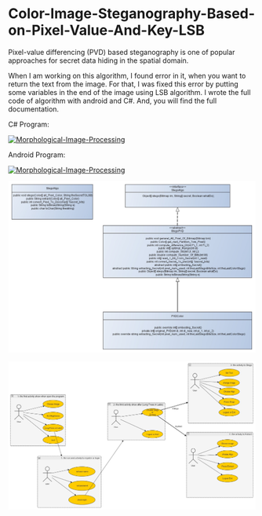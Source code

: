 # Color-Image-Steganography-Based-on-Pixel-Value-And-Key-LSB
Pixel-value differencing (PVD) based steganography is one of popular approaches for secret data hiding in the spatial domain. 

When I am working on this algorithm, I found error in it, when you want to return the text from the image.
For that, I was fixed this error by putting some variables in the end of the image using LSB algorithm.
I wrote the full code of algorithm with android and C#. And, you will find the full documentation.

C# Program:

[![Morphological-Image-Processing](https://i.ytimg.com/vi/tn0enmJXnus/2.jpg?time=1444341906165)](https://youtu.be/tn0enmJXnus)

Android Program:

[![Morphological-Image-Processing](https://i.ytimg.com/vi/lfPj6lY7oRU/2.jpg?time=1444341933488)](https://youtu.be/lfPj6lY7oRU)


![alt tag](https://raw.githubusercontent.com/Tamem-Maaz/Color-Image-Steganography-Based-on-Pixel-Value-And-Key-LSB/master/The%20Last%20One.jpg)

![alt tag](https://raw.githubusercontent.com/Tamem-Maaz/Color-Image-Steganography-Based-on-Pixel-Value-And-Key-LSB/master/the%20Use%20Case.jpg)
